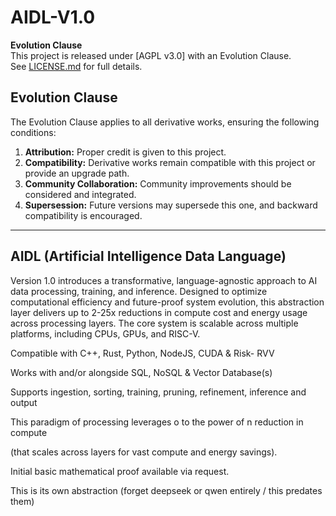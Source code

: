 # AIDL-V1.0

**Evolution Clause**  
This project is released under [AGPL v3.0] with an Evolution Clause.  
See [LICENSE.md](LICENSE.md) for full details. 

## Evolution Clause  
The Evolution Clause applies to all derivative works, ensuring the following conditions:  
1. **Attribution:** Proper credit is given to this project.  
2. **Compatibility:** Derivative works remain compatible with this project or provide an upgrade path.  
3. **Community Collaboration:** Community improvements should be considered and integrated.  
4. **Supersession:** Future versions may supersede this one, and backward compatibility is encouraged.

-- -- -- -- 

## AIDL (Artificial Intelligence Data Language) 
Version 1.0 introduces a transformative, language-agnostic approach to AI data processing, training, and inference. Designed to optimize computational efficiency and future-proof system evolution, this abstraction layer delivers up to 2-25x reductions in compute cost and energy usage across processing layers. The core system is scalable across multiple platforms, including CPUs, GPUs, and RISC-V.

Compatible with C++, Rust, Python, NodeJS, CUDA & Risk- RVV

Works with and/or alongside SQL, NoSQL & Vector Database(s)


Supports ingestion, sorting, training, pruning, refinement, inference and output

This paradigm of processing leverages o to the power of n reduction in compute 

(that scales across layers for vast compute and energy savings).


Initial basic mathematical proof available via request.

This is its own abstraction (forget deepseek or qwen entirely / this predates them)
